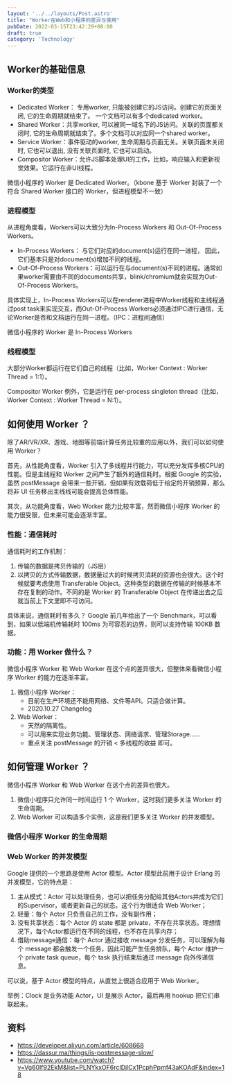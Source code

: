 ```yaml
---
layout: '../../layouts/Post.astro'
title: "Worker在Web和小程序的差异与使用"
pubDate: 2022-03-15T23:42:29+08:00
draft: true
category: 'Technology'
---
```

## Worker的基础信息

### Worker的类型

* Dedicated Worker： 专用worker, 只能被创建它的JS访问。创建它的页面关闭, 它的生命周期就结束了。 一个文档可以有多个dedicated worker。 
* Shared Worker：共享worker, 可以被同一域名下的JS访问。关联的页面都关闭时, 它的生命周期就结束了。多个文档可以对应同一个shared worker。
* Service Worker：事件驱动的worker, 生命周期与页面无关。关联页面未关闭时, 它也可以退出, 没有关联页面时, 它也可以启动。
* Compositor Worker：允许JS脚本处理UI的工作，比如，响应输入和更新视觉效果。它运行在非UI线程。

微信小程序的 Worker 是 Dedicated Worker。（kbone 基于 Worker 封装了一个符合 Shared Worker 接口的 Worker，但进程模型不一致）

### 进程模型

从进程角度看，Workers可以大致分为In-Process Workers 和 Out-Of-Process Workers。

* In-Process Workers： 与它们对应的document(s)运行在同一进程， 因此，它们基本只是对document(s)增加不同的线程。
* Out-Of-Process Workers：可以运行在与document(s)不同的进程。通常如果worker需要由不同的documents共享，blink/chromium就会实现为Out-Of-Process Workers。

具体实现上，In-Process Workers可以在renderer进程中Worker线程和主线程通过post task来实现交互，而Out-Of-Process Workers必须通过IPC进行通信，无论Worker是否和文档运行在同一进程。（IPC：进程间通信）

微信小程序的 Worker 是 In-Process Workers

### 线程模型

大部分Worker都运行在它们自己的线程（比如，Worker Context : Worker Thread = 1:1）。

Compositor Worker 例外，它是运行在 per-process singleton thread（比如，Worker Context : Worker Thread = N:1）。

## 如何使用 Worker ？

除了AR/VR/XR、游戏、地图等前端计算任务比较重的应用以外，我们可以如何使用 Worker？

首先，从性能角度看，Worker 引入了多线程并行能力，可以充分发挥多核CPU的性能。但是主线程和 Worker 之间产生了额外的通信耗时。根据 Google 的实验，虽然 postMessage 会带来一些开销，但如果有效载荷低于给定的开销预算，那么将非 UI 任务移出主线线可能会提高总体性能。

其次，从功能角度看，Web Worker 能力比较丰富，然而微信小程序 Worker 的能力很受限，但未来可能会逐渐丰富。

### 性能：通信耗时

通信耗时的工作机制：

1. 传输的数据是拷贝传输的（JS层）
2. 以拷贝的方式传输数据，数据量过大的时候拷贝消耗的资源也会很大。这个时候就要考虑使用 Transferable Object。这种类型的数据在传输的时候基本不存在复制的动作。不同的是 Worker 的 Transferable Object 在传递出去之后就当前上下文里即不可访问。

具体来说，通信耗时有多久？ Google 前几年给出了一个 Benchmark，可以看到，如果以低端机传输耗时 100ms 为可容忍的边界，则可以支持传输 100KB 数据。


### 功能：用 Worker 做什么？

微信小程序 Worker 和 Web Worker 在这个点的差异很大，但整体来看微信小程序 Worker 的能力在逐渐丰富。

1. 微信小程序 Worker：
    * 目前在生产环境还不能用网络、文件等API。只适合做计算。
    * 2020.10.27 Changelog
2. Web Worker：
    * 天然的隔离性。
    * 可以用来实现业务功能、管理状态、网络请求、管理Storage……
    * 重点关注 postMessage 的开销 < 多线程的收益 即可。

## 如何管理 Worker ？

微信小程序 Worker 和 Web Worker 在这个点的差异也很大。

1. 微信小程序只允许同一时间运行 1 个 Worker，这时我们更多关注 Worker 的生命周期。
2. Web Worker 可以构造多个实例，这是我们更多关注 Worker 的并发模型。

### 微信小程序 Worker 的生命周期

### Web Worker 的并发模型

Google 提供的一个思路是使用 Actor 模型。Actor 模型此前用于设计 Erlang 的并发模型，它的特点是：

1. 主从模式：Actor 可以处理任务，也可以把任务分配给其他Actors并成为它们的Supervisor，或者更新自己的状态。这个行为很适合 Web Worker；
2. 轻量：每个 Actor 只负责自己的工作，没有副作用；
3. 没有共享状态：每个 Actor 的 state 都是 private，不存在共享状态。理想情况下，每个Actor都运行在不同的线程，也不存在共享内存；
4. 借助message通信：每个 Actor 通过接收 message 分发任务，可以理解为每个 message 都会触发一个任务，因此可能产生任务排队，每个 Actor 维护一个 private task queue，每个 task 执行结束后通过 message 向外传递信息。

可以说，基于 Actor 模型的特点，从直觉上很适合应用于 Web Worker。

举例：Clock 是业务功能 Actor，UI 是展示 Actor，最后再用 hookup 把它们串联起来。


## 资料

* https://developer.aliyun.com/article/608668
* https://dassur.ma/things/is-postmessage-slow/
* https://www.youtube.com/watch?v=Vg60lf92EkM&list=PLNYkxOF6rcIDjlCx1PcphPpmf43aKOAdF&index=18

